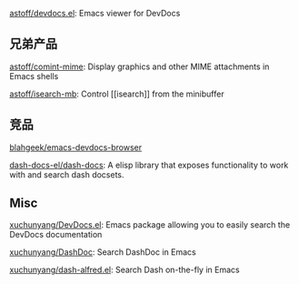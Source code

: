 


[astoff/devdocs.el](https://github.com/astoff/devdocs.el): Emacs viewer for DevDocs



## 兄弟产品

[astoff/comint-mime](https://github.com/astoff/comint-mime): Display graphics and other MIME attachments in Emacs shells


[astoff/isearch-mb](https://github.com/astoff/isearch-mb): Control [[isearch]] from the minibuffer

## 竞品

[blahgeek/emacs-devdocs-browser](https://github.com/blahgeek/emacs-devdocs-browser)

[dash-docs-el/dash-docs](https://github.com/dash-docs-el/dash-docs): A elisp library that exposes functionality to work with and search dash docsets.

## Misc

[xuchunyang/DevDocs.el](https://github.com/xuchunyang/DevDocs.el): Emacs package allowing you to easily search the DevDocs documentation

[xuchunyang/DashDoc](https://github.com/xuchunyang/DashDoc): Search DashDoc in Emacs

[xuchunyang/dash-alfred.el](https://github.com/xuchunyang/dash-alfred.el): Search Dash on-the-fly in Emacs



